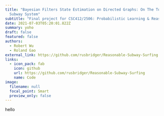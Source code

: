 ```yaml
---
title: "Bayesian Filters State Estimation on Directed Graphs: On The Toronto
  Subway System"
subtitle: "Final project for CSC412/2506: Probabilistic Learning & Reasoning"
date: 2021-07-03T05:20:01.822Z
summary: yoho
draft: false
featured: false
authors:
  - Robert Wu
  - Roland Gao
external_link: https://github.com/rusbridger/Reasonable-Subway-Surfing
links:
  - icon_pack: fab
    icon: github
    url: https://github.com/rusbridger/Reasonable-Subway-Surfing
    name: Code
image:
  filename: null
  focal_point: Smart
  preview_only: false
---
```

hello